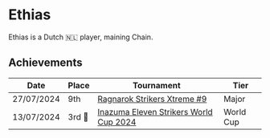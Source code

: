 # Ethias

Ethias is a Dutch :netherlands: player, maining Chain.

## Achievements

|Date|Place|Tournament|Tier|
|-|-|-|-|
| 27/07/2024 | 9th | [Ragnarok Strikers Xtreme #9](../../tournaments/ragna/ragnax9.md) | Major |
| 13/07/2024 |3rd :3rd_place_medal:| [Inazuma Eleven Strikers World Cup 2024](../../tournaments/worldcup24.md) | World Cup |